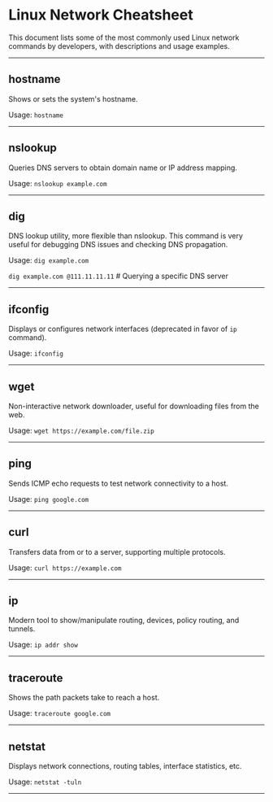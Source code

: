 # Linux Network Cheatsheet

This document lists some of the most commonly used Linux network commands by developers, with descriptions and usage
examples.

---

## hostname

Shows or sets the system's hostname.

Usage:
`hostname`

---

## nslookup

Queries DNS servers to obtain domain name or IP address mapping.

Usage:
`nslookup example.com`

---

## dig

DNS lookup utility, more flexible than nslookup.
This command is very useful for debugging DNS issues and checking DNS propagation.

Usage:
`dig example.com`

`dig example.com @111.11.11.11` # Querying a specific DNS server

---

## ifconfig

Displays or configures network interfaces (deprecated in favor of `ip` command).

Usage:
`ifconfig`

---

## wget

Non-interactive network downloader, useful for downloading files from the web.

Usage:
`wget https://example.com/file.zip`

---

## ping

Sends ICMP echo requests to test network connectivity to a host.

Usage:
`ping google.com`

---

## curl

Transfers data from or to a server, supporting multiple protocols.

Usage:
`curl https://example.com`

---

## ip

Modern tool to show/manipulate routing, devices, policy routing, and tunnels.

Usage:
`ip addr show`

---

## traceroute

Shows the path packets take to reach a host.

Usage:
`traceroute google.com`

---

## netstat

Displays network connections, routing tables, interface statistics, etc.

Usage:
`netstat -tuln`

---

